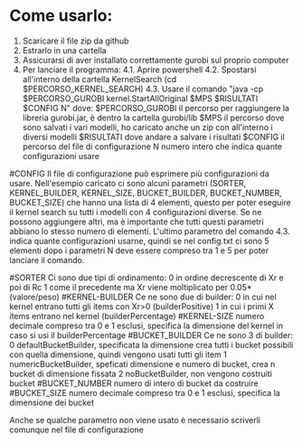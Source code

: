 # Come usarlo:
1. Scaricare il file zip da github 
2. Estrarlo in una cartella
3. Assicurarsi di aver installato correttamente gurobi sul proprio computer
4. Per lanciare il programma:
4.1. Aprire powershell
4.2. Spostarsi all'interno della cartella KernelSearch (cd $PERCORSO_KERNEL_SEARCH)
4.3. Usare il comando "java -cp $PERCORSO_GUROBI kernel.StartAllOriginal $MPS $RISULTATI $CONFIG N" dove:
$PERCORSO_GUROBI il percorso per raggiungere la libreria gurobi.jar, è dentro la cartella gurobi/lib
$MPS il percorso dove sono salvati i vari modelli, ho caricato anche un zip con all'interno i diversi modelli
$RISULTATI dove andare a salvare i risultati
$CONFIG il percorso del file di configurazione
N numero intero che indica quante configurazioni usare

#CONFIG
Il file di configurazione può esprimere più configurazioni da usare. Nell'esempio caricato ci sono alcuni parametri (SORTER, KERNEL_BUILDER, KERNEL_SIZE, 
BUCKET_BUILDER, BUCKET_NUMBER, BUCKET_SIZE) che hanno una lista di 4 elementi, questo per poter eseguire il kernel search su tutti i modelli con 4 configurazioni
diverse. Se ne possono aggiungere altri, ma è importante che tutti questi parametri abbiano lo stesso numero di elementi. L'ultimo parametro del comando 4.3.
indica quante configurazioni usarne, quindi se nel config.txt ci sono 5 elementi dopo i parametri N deve essere compreso tra 1 e 5 per poter lanciare il comando.

#SORTER
Ci sono due tipi di ordinamento:
0 in ordine decrescente di Xr e poi di Rc
1 come il precedente ma Xr viene moltiplicato per 0.05*(valore/peso)
#KERNEL-BUILDER
Ce ne sono due di builder:
0 in cui nel kernel entrano tutti gli items con Xr>0 (builderPositive)
1 in cui i primi X items entrano nel kernel (builderPercentage)
#KERNEL-SIZE
numero decimale compreso tra 0 e 1 esclusi, specifica la dimensione del kernel in caso si usi il builderPercentage
#BUCKET_BUILDER
Ce ne sono 3 di builder:
0 defaultBucketBuilder, specificata la dimensione crea tutti i bucket possibili con quella dimensione, quindi vengono 
usati tutti gli item
1 numericBucketBuilder, speficati dimensione e numero di bucket, crea n bucket di dimensione fissata
2 noBucketBuilder, non vengono costruiti bucket
#BUCKET_NUMBER
numero di intero di bucket da costruire
#BUCKET_SIZE
numero decimale compreso tra 0 e 1 esclusi, specifica la dimensione dei bucket 

Anche se qualche parametro non viene usato è necessario scriverli comunque nel file di configurazione
